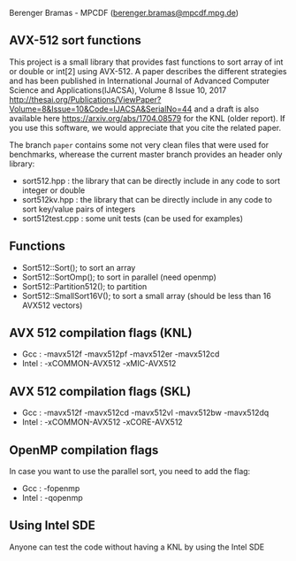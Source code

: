 Berenger Bramas - MPCDF (berenger.bramas@mpcdf.mpg.de)

## AVX-512 sort functions

This project is a small library that provides fast functions to sort array of int or double or int[2] using AVX-512.
A paper describes the different strategies and has been published in International Journal of Advanced Computer Science and Applications(IJACSA), Volume 8 Issue 10, 2017
http://thesai.org/Publications/ViewPaper?Volume=8&Issue=10&Code=IJACSA&SerialNo=44
and a draft is also available here https://arxiv.org/abs/1704.08579 for the KNL (older report).
If you use this software, we would appreciate that you cite the related paper.


The branch `paper` contains some not very clean files that were used for benchmarks,
wherease the current master branch provides an header only library:
- sort512.hpp : the library that can be directly include in any code to sort integer or double
- sort512kv.hpp : the library that can be directly include in any code to sort key/value pairs of integers
- sort512test.cpp : some unit tests (can be used for examples)

##  Functions
- Sort512::Sort(); to sort an array
- Sort512::SortOmp(); to sort in parallel (need openmp)
- Sort512::Partition512(); to partition
- Sort512::SmallSort16V(); to sort a small array (should be less than 16 AVX512 vectors)


## AVX 512 compilation flags (KNL)
- Gcc : -mavx512f -mavx512pf -mavx512er -mavx512cd
- Intel : -xCOMMON-AVX512 -xMIC-AVX512

## AVX 512 compilation flags (SKL)
- Gcc : -mavx512f -mavx512cd -mavx512vl -mavx512bw -mavx512dq
- Intel : -xCOMMON-AVX512 -xCORE-AVX512

## OpenMP compilation flags
In case you want to use the parallel sort, you need to add the flag:
- Gcc :  -fopenmp
- Intel :  -qopenmp

## Using Intel SDE

Anyone can test the code without having a KNL by using the Intel SDE